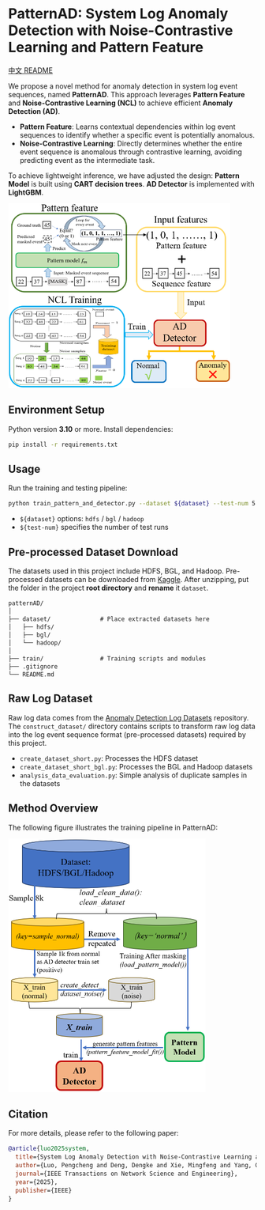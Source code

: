 # PatternAD: System Log Anomaly Detection with Noise-Contrastive Learning and Pattern Feature

[中文 README](./README_CN.md)

We propose a novel method for anomaly detection in system log event sequences, named **PatternAD**. This approach leverages **Pattern Feature** and **Noise-Contrastive Learning (NCL)** to achieve efficient **Anomaly Detection (AD)**.  

- **Pattern Feature**: Learns contextual dependencies within log event sequences to identify whether a specific event is potentially anomalous.  
- **Noise-Contrastive Learning**: Directly determines whether the entire event sequence is anomalous through contrastive learning, avoiding predicting event as the intermediate task.  

To achieve lightweight inference, we have adjusted the design: **Pattern Model** is built using **CART decision trees**. **AD Detector** is implemented with **LightGBM**.  

<!-- ![overview](assets/overview.png)   -->

<img src="assets/overview.png" alt="overview" width="450"/>

<!-- --- -->

## Environment Setup
Python version **3.10** or more. Install dependencies:  
```bash
pip install -r requirements.txt
```

<!-- --- -->

## Usage

Run the training and testing pipeline:  
```bash
python train_pattern_and_detector.py --dataset ${dataset} --test-num 5
```

- `${dataset}` options: `hdfs` / `bgl` / `hadoop`  
- `${test-num}` specifies the number of test runs  

<!-- --- -->

## Pre-processed Dataset Download

The datasets used in this project include HDFS, BGL, and Hadoop. Pre-processed datasets can be downloaded from [Kaggle](https://www.kaggle.com/datasets/luopeng1996/patternad-dataset). After unzipping, put the folder in the project **root directory** and **rename** it `dataset`.  

```
patternAD/
│
├── dataset/              # Place extracted datasets here
│   ├── hdfs/
│   ├── bgl/
│   └── hadoop/
│
├── train/                # Training scripts and modules
├── .gitignore
└── README.md
```

<!-- --- -->

## Raw Log Dataset
Raw log data comes from the [Anomaly Detection Log Datasets](https://github.com/ait-aecid/anomaly-detection-log-datasets/) repository. The `construct_dataset/` directory contains scripts to transform raw log data into the log event sequence format (pre-processed datasets) required by this project.  

- `create_dataset_short.py`: Processes the HDFS dataset  
- `create_dataset_short_bgl.py`: Processes the BGL and Hadoop datasets  
- `analysis_data_evaluation.py`: Simple analysis of duplicate samples in the datasets  



<!-- --- -->

## Method Overview

The following figure illustrates the training pipeline in PatternAD:  

<!-- - **Training Pipeline**   -->
<!-- ![pipeline](assets/pipeline.png)   -->
<img src="assets/pipeline.png" alt="pipeline" width="400"/>


<!-- --- -->

## Citation

For more details, please refer to the following paper:  

```bibtex
@article{luo2025system,
  title={System Log Anomaly Detection with Noise-Contrastive Learning and Pattern Feature},
  author={Luo, Pengcheng and Deng, Dengke and Xie, Mingfeng and Yang, Genke and Chu, Jian and Soong, Boon-Hee and Yuen, Chau},
  journal={IEEE Transactions on Network Science and Engineering},
  year={2025},
  publisher={IEEE}
}
```
